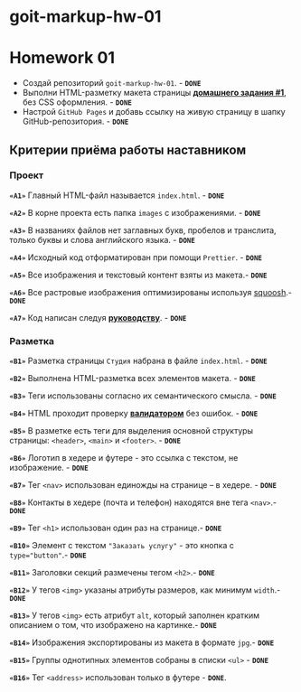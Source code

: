 # goit-markup-hw-01

# Homework 01

- Создай репозиторий `goit-markup-hw-01`. - **`DONE`**
- Выполни HTML-разметку макета страницы
  [**домашнего задания #1**](<https://www.figma.com/file/oTYBECAN79dXy19hzWObO4/Web-Studio-(Version-2.1)?node-id=0%3A1>),
  без CSS оформления. - **`DONE`**
- Настрой `GitHub Pages` и добавь ссылку на живую страницу в шапку GitHub-репозитория. - **`DONE`**

## Критерии приёма работы наставником

### Проект

**`«A1»`** Главный HTML-файл называется `index.html`. - **`DONE`**

**`«A2»`** В корне проекта есть папка `images` с изображениями. - **`DONE`**

**`«A3»`** В названиях файлов нет заглавных букв, пробелов и транслита, только буквы и слова
английского языка. - **`DONE`**

**`«A4»`** Исходный код отформатирован при помощи `Prettier`. - **`DONE`**

**`«A5»`** Все изображения и текстовый контент взяты из макета.- **`DONE`**

**`«A6»`** Все растровые изображения оптимизированы используя [squoosh](https://squoosh.app/).-
**`DONE`**

**`«A7»`** Код написан следуя [**руководству**](https://codeguide.co/). - **`DONE`**

### Разметка

**`«B1»`** Разметка страницы `Студия` набрана в файле `index.html`. - **`DONE`**

**`«B2»`** Выполнена HTML-разметка всех элементов макета. - **`DONE`**

**`«B3»`** Теги использованы согласно их семантического смысла. - **`DONE`**

**`«B4»`** HTML проходит проверку [**валидатором**](http://validator.w3.org/nu/) без ошибок. -
**`DONE`**

**`«B5»`** В разметке есть теги для выделения основной структуры страницы: `<header>`, `<main>` и
`<footer>`. - **`DONE`**

**`«B6»`** Логотип в хедере и футере - это ссылка с текстом, не изображение. - **`DONE`**

**`«B7»`** Тег `<nav>` использован единожды на странице – в хедере. - **`DONE`**

**`«B8»`** Контакты в хедере (почта и телефон) находятся вне тега `<nav>`.- **`DONE`**

**`«B9»`** Тег `<h1>` использован один раз на странице.- **`DONE`**

**`«B10»`** Элемент с текстом `"Заказать услугу"` - это кнопка с `type="button"`.- **`DONE`**

**`«B11»`** Заголовки секций размечены тегом `<h2>`.- **`DONE`**

**`«B12»`** У тегов `<img>` указаны атрибуты размеров, как минимум `width`.- **`DONE`**

**`«B13»`** У тегов `<img>` есть атрибут `alt`, который заполнен кратким описанием о том, что
изображено на картинке.- **`DONE`**

**`«B14»`** Изображения экспортированы из макета в формате `jpg`.- **`DONE`**

**`«B15»`** Группы однотипных элементов собраны в списки `<ul>` - **`DONE`**

**`«B16»`** Тег `<address>` использован только в футере - **`DONE`**.
